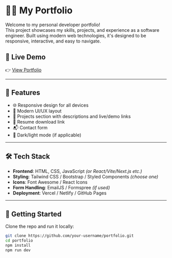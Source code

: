 # 🧑‍💻 My Portfolio

Welcome to my personal developer portfolio!  
This project showcases my skills, projects, and experience as a software engineer. Built using modern web technologies, it's designed to be responsive, interactive, and easy to navigate.

## 📌 Live Demo

👉 [View Portfolio](https://muddasirbutt3.github.io/MuddasirButt/)

---

## 📂 Features

- 🌐 Responsive design for all devices
- 🎨 Modern UI/UX layout
- 🧰 Projects section with descriptions and live/demo links
- 📄 Resume download link
- 📬 Contact form
- 🌙 Dark/light mode (if applicable)

---

## 🛠️ Tech Stack

- **Frontend**: HTML, CSS, JavaScript _(or React/Vite/Next.js etc.)_
- **Styling**: Tailwind CSS / Bootstrap / Styled Components _(choose one)_
- **Icons**: Font Awesome / React Icons
- **Form Handling**: EmailJS / Formspree _(if used)_
- **Deployment**: Vercel / Netlify / GitHub Pages

---

## 🚀 Getting Started

Clone the repo and run it locally:

```bash
git clone https://github.com/your-username/portfolio.git
cd portfolio
npm install
npm run dev
```
